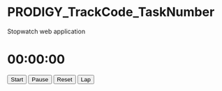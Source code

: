 # PRODIGY_TrackCode_TaskNumber
Stopwatch web application 
<!DOCTYPE html>
<html lang="en">
<head>
    <meta charset="UTF-8">
    <meta name="viewport" content="width=device-width, initial-scale=1.0">
    <title>Stopwatch</title>
    <link rel="stylesheet" href="styles.css">
</head>
<body>
    <div class="stopwatch">
        <h1 id="display">00:00:00</h1>
        <div class="buttons">
            <button id="start">Start</button>
            <button id="pause">Pause</button>
            <button id="reset">Reset</button>
            <button id="lap">Lap</button>
        </div>
        <div id="laps" class="laps"></div>
    </div>
    <script src="script.js"></script>
</body>
</html>
